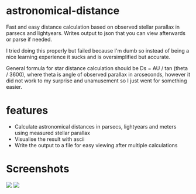 # astronomical-distance
Fast and easy distance calculation based on observed stellar parallax in parsecs and lightyears. Writes output to json that you can view afterwards or parse if needed.

I tried doing this properly but failed because I'm dumb so instead of being a nice learning experience it sucks and is oversimplified but accurate.

General formula for star distance calculation should be Ds = AU / tan (theta / 3600), where theta is angle of observed parallax in arcseconds, however it did not work to my surprise and unamusement so I just went for something easier.

# features
* Calculate astronomical distances in parsecs, lightyears and meters using measured stellar parallax
* Visualise the result with ascii
* Write the output to a file for easy viewing after multiple calculations

# Screenshots
![](https://media.discordapp.net/attachments/751326505694658654/813348397984907314/unknown.png)
![](https://media.discordapp.net/attachments/751326505694658654/813349042779455538/unknown.png)
